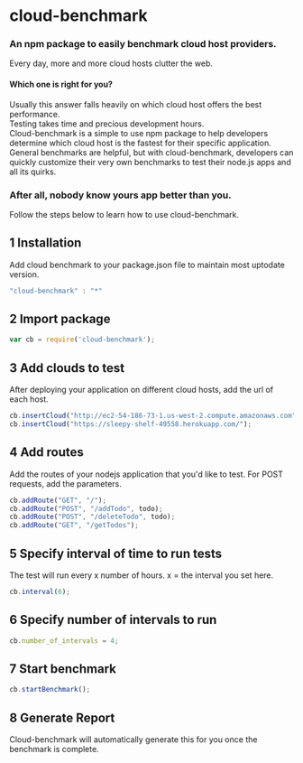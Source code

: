 # cloud-benchmark
### An npm package to easily benchmark cloud host providers.
Every day, more and more cloud hosts clutter the web.  
#### Which one is right for you?  
Usually this answer falls heavily on which cloud host offers the best performance.  
Testing takes time and precious development hours.  
Cloud-benchmark is a simple to use npm package to help developers determine which cloud
host is the fastest for their specific application.  
General benchmarks are helpful, but with cloud-benchmark, developers can quickly
customize their very own benchmarks to test their node.js apps and all its quirks.

### After all, nobody know yours app better than you.

Follow the steps below to learn how to use cloud-benchmark.

## 1 Installation
Add cloud benchmark to your package.json file to maintain most uptodate version.
```javascript
"cloud-benchmark" : "*"
```

## 2 Import package
```javascript
var cb = require('cloud-benchmark');
```

## 3 Add clouds to test
After deploying your application on different cloud hosts, add the url of each host.
```javascript
cb.insertCloud("http://ec2-54-186-73-1.us-west-2.compute.amazonaws.com");
cb.insertCloud("https://sleepy-shelf-49558.herokuapp.com/");
```

## 4 Add routes
Add the routes of your nodejs application that you'd like to test.
For POST requests, add the parameters.
```javascript
cb.addRoute("GET", "/");
cb.addRoute("POST", "/addTodo", todo);
cb.addRoute("POST", "/deleteTodo", todo);
cb.addRoute("GET", "/getTodos");
```

## 5 Specify interval of time to run tests
The test will run every x number of hours.
x = the interval you set here.
```javascript
cb.interval(6);
```

## 6 Specify number of intervals to run
```javascript
cb.number_of_intervals = 4;
```

## 7 Start benchmark
```javascript
cb.startBenchmark();
```

## 8 Generate Report
Cloud-benchmark will automatically generate this for you once the benchmark is complete.
